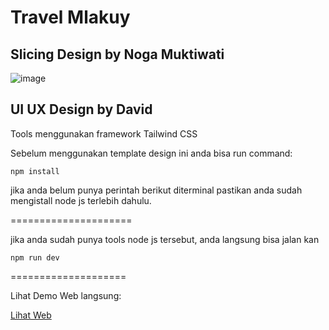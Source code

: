 # Travel Mlakuy

## Slicing Design by Noga Muktiwati

![image](https://github.com/NOGAMUKTIWATI/travel/assets/80508180/38163ee3-5191-42c6-9751-776f3652280c)

## UI UX Design by David

Tools menggunakan framework Tailwind CSS

Sebelum menggunakan template design ini anda bisa run command:

`npm install`

jika anda belum punya perintah berikut diterminal pastikan anda sudah mengistall node js terlebih dahulu.

=====================

jika anda sudah punya tools node js tersebut, anda langsung bisa jalan kan

`npm run dev`

====================

Lihat Demo Web langsung:

[Lihat Web](https://travel-6esqxu2m3-nogas-projects.vercel.app/)
